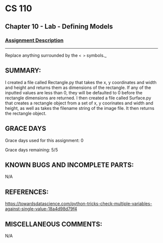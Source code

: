 # CS 110
## Chapter 10 - Lab - Defining Models

### [Assignment Description](https://docs.google.com/document/d/15DfkIaMl1zTHGfpNH6NFQGl9UYp_GamYK79O8CZCddc/edit?usp=sharing)

***
Replace anything surrounded by the `< >` symbols._

## SUMMARY:
I created a file called Rectangle.py that takes the x, y coordinates and width and height and returns them as dimensions of the rectangle. If any of the inputted values are less than 0, they will be defaulted to 0 before the rectangle dimensions are returned. I then created a file called Surface.py that creates a rectangle object from a set of x, y coorinates and width and height, as well as takes the filename string of the image file. It then returns the rectangle object.

## GRACE DAYS
Grace days used for this assignment: 0

Grace days remaining: 5/5

## KNOWN BUGS AND INCOMPLETE PARTS:
N/A

## REFERENCES:
https://towardsdatascience.com/python-tricks-check-multiple-variables-against-single-value-18a4d98d79f4

## MISCELLANEOUS COMMENTS:
N/A
